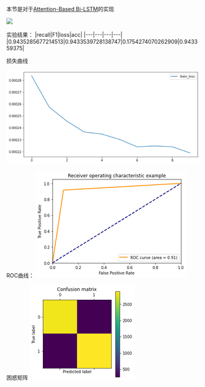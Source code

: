 本节是对于[Attention-Based Bi-LSTM](extension://bfdogplmndidlpjfhoijckpakkdjkkil/pdf/viewer.html?file=https%3A%2F%2Faclanthology.org%2FP16-2034.pdf)的实现

![](../../../Picture/AttBiLSTM/Attention-Based%20Bi-LSTM.png)

实验结果：
|recall|F1|loss|acc|
|---|---|---|---|
|0.9435285677214513|0.9433539728138747|0.1754274070262909|0.943359375|


损失曲线

![](../../Picture/AttBiLSTM/loss_curve.png)

ROC曲线：
![](../../Picture/AttBiLSTM/ROC_curve.png)

困惑矩阵
![](../../Picture/AttBiLSTM/Confusion_matrix.png)
